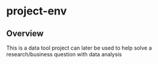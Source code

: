 # project-env

## Overview
This is a data tool project can later be used to help solve a research/business question with data analysis